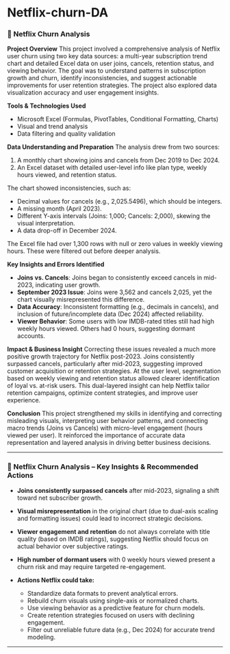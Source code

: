 # Netflix-churn-DA

### 📁 Netflix Churn Analysis

**Project Overview**
This project involved a comprehensive analysis of Netflix user churn using two key data sources: a multi-year subscription trend chart and detailed Excel data on user joins, cancels, retention status, and viewing behavior. The goal was to understand patterns in subscription growth and churn, identify inconsistencies, and suggest actionable improvements for user retention strategies. The project also explored data visualization accuracy and user engagement insights.

**Tools & Technologies Used**

* Microsoft Excel (Formulas, PivotTables, Conditional Formatting, Charts)
* Visual and trend analysis
* Data filtering and quality validation

**Data Understanding and Preparation**
The analysis drew from two sources:

1. A monthly chart showing joins and cancels from Dec 2019 to Dec 2024.
2. An Excel dataset with detailed user-level info like plan type, weekly hours viewed, and retention status.

The chart showed inconsistencies, such as:

* Decimal values for cancels (e.g., 2,025.5496), which should be integers.
* A missing month (April 2023).
* Different Y-axis intervals (Joins: 1,000; Cancels: 2,000), skewing the visual interpretation.
* A data drop-off in December 2024.

The Excel file had over 1,300 rows with null or zero values in weekly viewing hours. These were filtered out before deeper analysis.

**Key Insights and Errors Identified**

* **Joins vs. Cancels**: Joins began to consistently exceed cancels in mid-2023, indicating user growth.
* **September 2023 Issue**: Joins were 3,562 and cancels 2,025, yet the chart visually misrepresented this difference.
* **Data Accuracy**: Inconsistent formatting (e.g., decimals in cancels), and inclusion of future/incomplete data (Dec 2024) affected reliability.
* **Viewer Behavior**: Some users with low IMDB-rated titles still had high weekly hours viewed. Others had 0 hours, suggesting dormant accounts.

**Impact & Business Insight**
Correcting these issues revealed a much more positive growth trajectory for Netflix post-2023. Joins consistently surpassed cancels, particularly after mid-2023, suggesting improved customer acquisition or retention strategies. At the user level, segmentation based on weekly viewing and retention status allowed clearer identification of loyal vs. at-risk users. This dual-layered insight can help Netflix tailor retention campaigns, optimize content strategies, and improve user experience.

**Conclusion**
This project strengthened my skills in identifying and correcting misleading visuals, interpreting user behavior patterns, and connecting macro trends (Joins vs Cancels) with micro-level engagement (hours viewed per user). It reinforced the importance of accurate data representation and layered analysis in driving better business decisions.

---

### 📅 Netflix Churn Analysis – Key Insights & Recommended Actions

* **Joins consistently surpassed cancels** after mid-2023, signaling a shift toward net subscriber growth.
* **Visual misrepresentation** in the original chart (due to dual-axis scaling and formatting issues) could lead to incorrect strategic decisions.
* **Viewer engagement and retention** do not always correlate with title quality (based on IMDB ratings), suggesting Netflix should focus on actual behavior over subjective ratings.
* **High number of dormant users** with 0 weekly hours viewed present a churn risk and may require targeted re-engagement.
* **Actions Netflix could take:**

  * Standardize data formats to prevent analytical errors.
  * Rebuild churn visuals using single-axis or normalized charts.
  * Use viewing behavior as a predictive feature for churn models.
  * Create retention strategies focused on users with declining engagement.
  * Filter out unreliable future data (e.g., Dec 2024) for accurate trend modeling.

---
